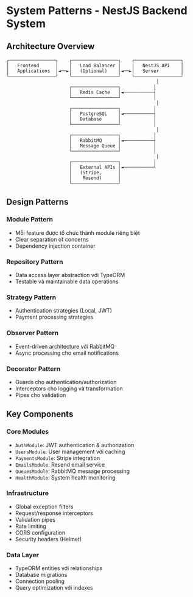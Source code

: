 # System Patterns - NestJS Backend System

## Architecture Overview
```
┌─────────────────┐    ┌─────────────────┐    ┌─────────────────┐
│   Frontend      │    │   Load Balancer │    │   NestJS API    │
│   Applications  │◄──►│   (Optional)    │◄──►│   Server        │
└─────────────────┘    └─────────────────┘    └─────────────────┘
                                                       │
                       ┌─────────────────┐            │
                       │   Redis Cache   │◄───────────┤
                       └─────────────────┘            │
                                                       │
                       ┌─────────────────┐            │
                       │   PostgreSQL    │◄───────────┤
                       │   Database      │            │
                       └─────────────────┘            │
                                                       │
                       ┌─────────────────┐            │
                       │   RabbitMQ      │◄───────────┤
                       │   Message Queue │            │
                       └─────────────────┘            │
                                                       │
                       ┌─────────────────┐            │
                       │   External APIs │◄───────────┘
                       │   (Stripe,      │
                       │    Resend)      │
                       └─────────────────┘
```

## Design Patterns

### Module Pattern
- Mỗi feature được tổ chức thành module riêng biệt
- Clear separation of concerns
- Dependency injection container

### Repository Pattern
- Data access layer abstraction với TypeORM
- Testable và maintainable data operations

### Strategy Pattern
- Authentication strategies (Local, JWT)
- Payment processing strategies

### Observer Pattern
- Event-driven architecture với RabbitMQ
- Async processing cho email notifications

### Decorator Pattern
- Guards cho authentication/authorization
- Interceptors cho logging và transformation
- Pipes cho validation

## Key Components

### Core Modules
- `AuthModule`: JWT authentication & authorization
- `UsersModule`: User management với caching
- `PaymentsModule`: Stripe integration
- `EmailsModule`: Resend email service
- `QueuesModule`: RabbitMQ message processing
- `HealthModule`: System health monitoring

### Infrastructure
- Global exception filters
- Request/response interceptors
- Validation pipes
- Rate limiting
- CORS configuration
- Security headers (Helmet)

### Data Layer
- TypeORM entities với relationships
- Database migrations
- Connection pooling
- Query optimization với indexes